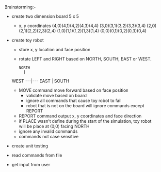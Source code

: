 
Brainstorming:-
- create two dimension board 5 x 5
    - x, y coordinates
    (4,0)(4,1)(4,2)(4,3)(4,4)
    (3,0)(3,1)(3,2)(3,3)(3,4)
    (2,0)(2,1)(2,2)(2,3)(2,4)
    (1,0)(1,1)(1,2)(1,3)(1,4)
    (0,0)(0,1)(0,2)(0,3)(0,4)

- create toy robot
    - store x, y location and face position
    - rotate LEFT and RIGHT based on NORTH, SOUTH, EAST or WEST.

          NORTH
            |
    WEST ---|--- EAST
            |
          SOUTH

    - MOVE command move forward based on face position
        - validate move based on board
        - ignore all commands that cause toy robot to fail
        - robot that is not on the board will ignore commands except REPORT
    - REPORT command output x, y coordinates and face direction
    - if PLACE wasn't define during the start of the simulation, toy robot will
    be place at (0,0) facing NORTH
    - ignore any invalid commands
    - commands not case sensitive

- create unit testing
- read commands from file
- get input from user